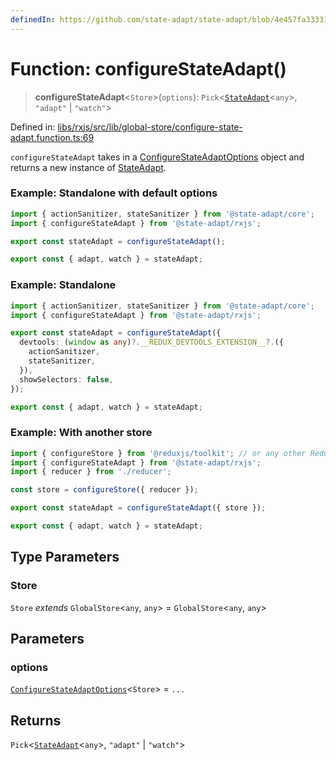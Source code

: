 ```yaml
---
definedIn: https://github.com/state-adapt/state-adapt/blob/4e457fa33331f265d75eaddb646761782498dd8e/libs/rxjs/src/lib/global-store/configure-state-adapt.function.ts#L69
---
```


# Function: configureStateAdapt()

> **configureStateAdapt**\<`Store`\>(`options`): `Pick`\<[`StateAdapt`](StateAdapt.md)\<`any`\>, `"adapt"` \| `"watch"`\>

Defined in: [libs/rxjs/src/lib/global-store/configure-state-adapt.function.ts:69](https://github.com/state-adapt/state-adapt/blob/4e457fa33331f265d75eaddb646761782498dd8e/libs/rxjs/src/lib/global-store/configure-state-adapt.function.ts#L69)

`configureStateAdapt` takes in a [ConfigureStateAdaptOptions](ConfigureStateAdaptOptions.md) object and returns a new instance of [StateAdapt](StateAdapt.md).

### Example: Standalone with default options

```ts
import { actionSanitizer, stateSanitizer } from '@state-adapt/core';
import { configureStateAdapt } from '@state-adapt/rxjs';

export const stateAdapt = configureStateAdapt();

export const { adapt, watch } = stateAdapt;
```

### Example: Standalone

```ts
import { actionSanitizer, stateSanitizer } from '@state-adapt/core';
import { configureStateAdapt } from '@state-adapt/rxjs';

export const stateAdapt = configureStateAdapt({
  devtools: (window as any)?.__REDUX_DEVTOOLS_EXTENSION__?.({
    actionSanitizer,
    stateSanitizer,
  }),
  showSelectors: false,
});

export const { adapt, watch } = stateAdapt;
```

### Example: With another store

```ts
import { configureStore } from '@reduxjs/toolkit'; // or any other Redux-like store
import { configureStateAdapt } from '@state-adapt/rxjs';
import { reducer } from './reducer';

const store = configureStore({ reducer });

export const stateAdapt = configureStateAdapt({ store });

export const { adapt, watch } = stateAdapt;
```

## Type Parameters

### Store

`Store` *extends* `GlobalStore`\<`any`, `any`\> = `GlobalStore`\<`any`, `any`\>

## Parameters

### options

[`ConfigureStateAdaptOptions`](ConfigureStateAdaptOptions.md)\<`Store`\> = `...`

## Returns

`Pick`\<[`StateAdapt`](StateAdapt.md)\<`any`\>, `"adapt"` \| `"watch"`\>
